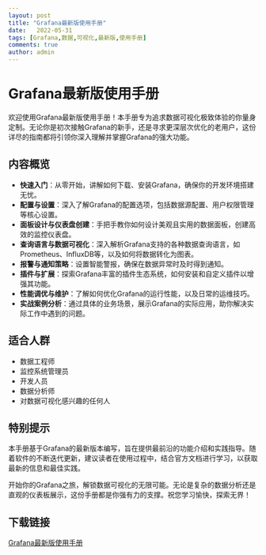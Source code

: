 ```yaml
---
layout: post
title: "Grafana最新版使用手册"
date:   2022-05-31
tags: [Grafana,数据,可视化,最新版,使用手册]
comments: true
author: admin
---
```

# Grafana最新版使用手册

欢迎使用Grafana最新版使用手册！本手册专为追求数据可视化极致体验的你量身定制。无论你是初次接触Grafana的新手，还是寻求更深层次优化的老用户，这份详尽的指南都将引领你深入理解并掌握Grafana的强大功能。

## 内容概览

- **快速入门**：从零开始，讲解如何下载、安装Grafana，确保你的开发环境搭建无忧。
- **配置与设置**：深入了解Grafana的配置选项，包括数据源配置、用户权限管理等核心设置。
- **面板设计与仪表盘创建**：手把手教你如何设计美观且实用的数据面板，创建高效的监控仪表盘。
- **查询语言与数据可视化**：深入解析Grafana支持的各种数据查询语言，如Prometheus、InfluxDB等，以及如何将数据转化为图表。
- **报警与通知策略**：设置智能警报，确保在数据异常时及时得到通知。
- **插件与扩展**：探索Grafana丰富的插件生态系统，如何安装和自定义插件以增强其功能。
- **性能调优与维护**：了解如何优化Grafana的运行性能，以及日常的运维技巧。
- **实战案例分析**：通过具体的业务场景，展示Grafana的实际应用，助你解决实际工作中遇到的问题。

## 适合人群

- 数据工程师
- 监控系统管理员
- 开发人员
- 数据分析师
- 对数据可视化感兴趣的任何人

## 特别提示

本手册基于Grafana的最新版本编写，旨在提供最前沿的功能介绍和实践指导。随着软件的不断迭代更新，建议读者在使用过程中，结合官方文档进行学习，以获取最新的信息和最佳实践。

开始你的Grafana之旅，解锁数据可视化的无限可能。无论是复杂的数据分析还是直观的仪表板展示，这份手册都是你强有力的支撑。祝您学习愉快，探索无界！

## 下载链接

[Grafana最新版使用手册](https://pan.quark.cn/s/934f2ab5d523)